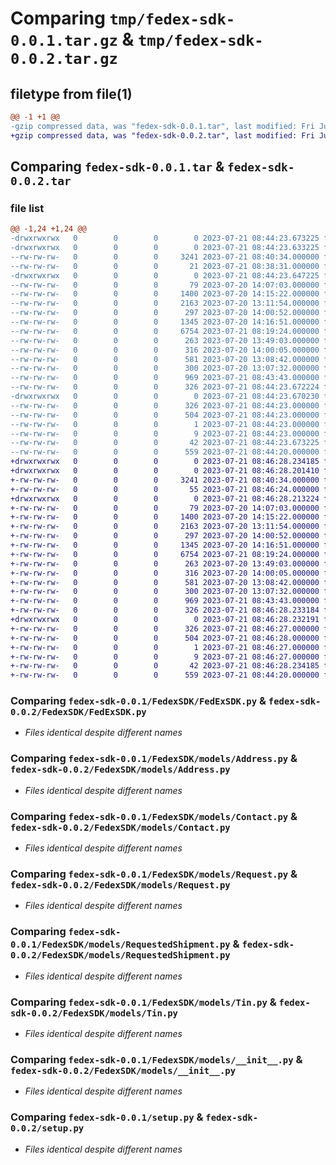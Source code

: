 # Comparing `tmp/fedex-sdk-0.0.1.tar.gz` & `tmp/fedex-sdk-0.0.2.tar.gz`

## filetype from file(1)

```diff
@@ -1 +1 @@
-gzip compressed data, was "fedex-sdk-0.0.1.tar", last modified: Fri Jul 21 08:44:23 2023, max compression
+gzip compressed data, was "fedex-sdk-0.0.2.tar", last modified: Fri Jul 21 08:46:28 2023, max compression
```

## Comparing `fedex-sdk-0.0.1.tar` & `fedex-sdk-0.0.2.tar`

### file list

```diff
@@ -1,24 +1,24 @@
-drwxrwxrwx   0        0        0        0 2023-07-21 08:44:23.673225 fedex-sdk-0.0.1/
-drwxrwxrwx   0        0        0        0 2023-07-21 08:44:23.633225 fedex-sdk-0.0.1/FedexSDK/
--rw-rw-rw-   0        0        0     3241 2023-07-21 08:40:34.000000 fedex-sdk-0.0.1/FedexSDK/FedExSDK.py
--rw-rw-rw-   0        0        0       21 2023-07-21 08:38:31.000000 fedex-sdk-0.0.1/FedexSDK/__init__.py
-drwxrwxrwx   0        0        0        0 2023-07-21 08:44:23.647225 fedex-sdk-0.0.1/FedexSDK/models/
--rw-rw-rw-   0        0        0       79 2023-07-20 14:07:03.000000 fedex-sdk-0.0.1/FedexSDK/models/AccountNumber.py
--rw-rw-rw-   0        0        0     1400 2023-07-20 14:15:22.000000 fedex-sdk-0.0.1/FedexSDK/models/Address.py
--rw-rw-rw-   0        0        0     2163 2023-07-20 13:11:54.000000 fedex-sdk-0.0.1/FedexSDK/models/Contact.py
--rw-rw-rw-   0        0        0      297 2023-07-20 14:00:52.000000 fedex-sdk-0.0.1/FedexSDK/models/Recipient.py
--rw-rw-rw-   0        0        0     1345 2023-07-20 14:16:51.000000 fedex-sdk-0.0.1/FedexSDK/models/Request.py
--rw-rw-rw-   0        0        0     6754 2023-07-21 08:19:24.000000 fedex-sdk-0.0.1/FedexSDK/models/RequestedShipment.py
--rw-rw-rw-   0        0        0      263 2023-07-20 13:49:03.000000 fedex-sdk-0.0.1/FedexSDK/models/Shipper.py
--rw-rw-rw-   0        0        0      316 2023-07-20 14:00:05.000000 fedex-sdk-0.0.1/FedexSDK/models/SoldTo.py
--rw-rw-rw-   0        0        0      581 2023-07-20 13:08:42.000000 fedex-sdk-0.0.1/FedexSDK/models/Tin.py
--rw-rw-rw-   0        0        0      300 2023-07-20 13:07:32.000000 fedex-sdk-0.0.1/FedexSDK/models/TotalDeclaredValue.py
--rw-rw-rw-   0        0        0      969 2023-07-21 08:43:43.000000 fedex-sdk-0.0.1/FedexSDK/models/__init__.py
--rw-rw-rw-   0        0        0      326 2023-07-21 08:44:23.672224 fedex-sdk-0.0.1/PKG-INFO
-drwxrwxrwx   0        0        0        0 2023-07-21 08:44:23.670230 fedex-sdk-0.0.1/fedex_sdk.egg-info/
--rw-rw-rw-   0        0        0      326 2023-07-21 08:44:23.000000 fedex-sdk-0.0.1/fedex_sdk.egg-info/PKG-INFO
--rw-rw-rw-   0        0        0      504 2023-07-21 08:44:23.000000 fedex-sdk-0.0.1/fedex_sdk.egg-info/SOURCES.txt
--rw-rw-rw-   0        0        0        1 2023-07-21 08:44:23.000000 fedex-sdk-0.0.1/fedex_sdk.egg-info/dependency_links.txt
--rw-rw-rw-   0        0        0        9 2023-07-21 08:44:23.000000 fedex-sdk-0.0.1/fedex_sdk.egg-info/top_level.txt
--rw-rw-rw-   0        0        0       42 2023-07-21 08:44:23.673225 fedex-sdk-0.0.1/setup.cfg
--rw-rw-rw-   0        0        0      559 2023-07-21 08:44:20.000000 fedex-sdk-0.0.1/setup.py
+drwxrwxrwx   0        0        0        0 2023-07-21 08:46:28.234185 fedex-sdk-0.0.2/
+drwxrwxrwx   0        0        0        0 2023-07-21 08:46:28.201410 fedex-sdk-0.0.2/FedexSDK/
+-rw-rw-rw-   0        0        0     3241 2023-07-21 08:40:34.000000 fedex-sdk-0.0.2/FedexSDK/FedExSDK.py
+-rw-rw-rw-   0        0        0       55 2023-07-21 08:46:24.000000 fedex-sdk-0.0.2/FedexSDK/__init__.py
+drwxrwxrwx   0        0        0        0 2023-07-21 08:46:28.213224 fedex-sdk-0.0.2/FedexSDK/models/
+-rw-rw-rw-   0        0        0       79 2023-07-20 14:07:03.000000 fedex-sdk-0.0.2/FedexSDK/models/AccountNumber.py
+-rw-rw-rw-   0        0        0     1400 2023-07-20 14:15:22.000000 fedex-sdk-0.0.2/FedexSDK/models/Address.py
+-rw-rw-rw-   0        0        0     2163 2023-07-20 13:11:54.000000 fedex-sdk-0.0.2/FedexSDK/models/Contact.py
+-rw-rw-rw-   0        0        0      297 2023-07-20 14:00:52.000000 fedex-sdk-0.0.2/FedexSDK/models/Recipient.py
+-rw-rw-rw-   0        0        0     1345 2023-07-20 14:16:51.000000 fedex-sdk-0.0.2/FedexSDK/models/Request.py
+-rw-rw-rw-   0        0        0     6754 2023-07-21 08:19:24.000000 fedex-sdk-0.0.2/FedexSDK/models/RequestedShipment.py
+-rw-rw-rw-   0        0        0      263 2023-07-20 13:49:03.000000 fedex-sdk-0.0.2/FedexSDK/models/Shipper.py
+-rw-rw-rw-   0        0        0      316 2023-07-20 14:00:05.000000 fedex-sdk-0.0.2/FedexSDK/models/SoldTo.py
+-rw-rw-rw-   0        0        0      581 2023-07-20 13:08:42.000000 fedex-sdk-0.0.2/FedexSDK/models/Tin.py
+-rw-rw-rw-   0        0        0      300 2023-07-20 13:07:32.000000 fedex-sdk-0.0.2/FedexSDK/models/TotalDeclaredValue.py
+-rw-rw-rw-   0        0        0      969 2023-07-21 08:43:43.000000 fedex-sdk-0.0.2/FedexSDK/models/__init__.py
+-rw-rw-rw-   0        0        0      326 2023-07-21 08:46:28.233184 fedex-sdk-0.0.2/PKG-INFO
+drwxrwxrwx   0        0        0        0 2023-07-21 08:46:28.232191 fedex-sdk-0.0.2/fedex_sdk.egg-info/
+-rw-rw-rw-   0        0        0      326 2023-07-21 08:46:27.000000 fedex-sdk-0.0.2/fedex_sdk.egg-info/PKG-INFO
+-rw-rw-rw-   0        0        0      504 2023-07-21 08:46:28.000000 fedex-sdk-0.0.2/fedex_sdk.egg-info/SOURCES.txt
+-rw-rw-rw-   0        0        0        1 2023-07-21 08:46:27.000000 fedex-sdk-0.0.2/fedex_sdk.egg-info/dependency_links.txt
+-rw-rw-rw-   0        0        0        9 2023-07-21 08:46:27.000000 fedex-sdk-0.0.2/fedex_sdk.egg-info/top_level.txt
+-rw-rw-rw-   0        0        0       42 2023-07-21 08:46:28.234185 fedex-sdk-0.0.2/setup.cfg
+-rw-rw-rw-   0        0        0      559 2023-07-21 08:44:20.000000 fedex-sdk-0.0.2/setup.py
```

### Comparing `fedex-sdk-0.0.1/FedexSDK/FedExSDK.py` & `fedex-sdk-0.0.2/FedexSDK/FedExSDK.py`

 * *Files identical despite different names*

### Comparing `fedex-sdk-0.0.1/FedexSDK/models/Address.py` & `fedex-sdk-0.0.2/FedexSDK/models/Address.py`

 * *Files identical despite different names*

### Comparing `fedex-sdk-0.0.1/FedexSDK/models/Contact.py` & `fedex-sdk-0.0.2/FedexSDK/models/Contact.py`

 * *Files identical despite different names*

### Comparing `fedex-sdk-0.0.1/FedexSDK/models/Request.py` & `fedex-sdk-0.0.2/FedexSDK/models/Request.py`

 * *Files identical despite different names*

### Comparing `fedex-sdk-0.0.1/FedexSDK/models/RequestedShipment.py` & `fedex-sdk-0.0.2/FedexSDK/models/RequestedShipment.py`

 * *Files identical despite different names*

### Comparing `fedex-sdk-0.0.1/FedexSDK/models/Tin.py` & `fedex-sdk-0.0.2/FedexSDK/models/Tin.py`

 * *Files identical despite different names*

### Comparing `fedex-sdk-0.0.1/FedexSDK/models/__init__.py` & `fedex-sdk-0.0.2/FedexSDK/models/__init__.py`

 * *Files identical despite different names*

### Comparing `fedex-sdk-0.0.1/setup.py` & `fedex-sdk-0.0.2/setup.py`

 * *Files identical despite different names*

